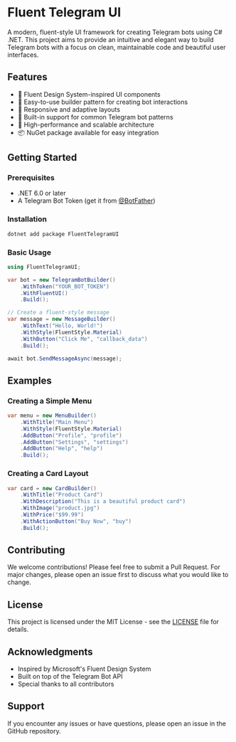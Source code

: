 # Fluent Telegram UI

A modern, fluent-style UI framework for creating Telegram bots using C# .NET. This project aims to provide an intuitive and elegant way to build Telegram bots with a focus on clean, maintainable code and beautiful user interfaces.

## Features

- 🎨 Fluent Design System-inspired UI components
- 🔧 Easy-to-use builder pattern for creating bot interactions
- 📱 Responsive and adaptive layouts
- 🎯 Built-in support for common Telegram bot patterns
- 🚀 High-performance and scalable architecture
- 📦 NuGet package available for easy integration

## Getting Started

### Prerequisites

- .NET 6.0 or later
- A Telegram Bot Token (get it from [@BotFather](https://t.me/botfather))

### Installation

```bash
dotnet add package FluentTelegramUI
```

### Basic Usage

```csharp
using FluentTelegramUI;

var bot = new TelegramBotBuilder()
    .WithToken("YOUR_BOT_TOKEN")
    .WithFluentUI()
    .Build();

// Create a fluent-style message
var message = new MessageBuilder()
    .WithText("Hello, World!")
    .WithStyle(FluentStyle.Material)
    .WithButton("Click Me", "callback_data")
    .Build();

await bot.SendMessageAsync(message);
```

## Examples

### Creating a Simple Menu

```csharp
var menu = new MenuBuilder()
    .WithTitle("Main Menu")
    .WithStyle(FluentStyle.Material)
    .AddButton("Profile", "profile")
    .AddButton("Settings", "settings")
    .AddButton("Help", "help")
    .Build();
```

### Creating a Card Layout

```csharp
var card = new CardBuilder()
    .WithTitle("Product Card")
    .WithDescription("This is a beautiful product card")
    .WithImage("product.jpg")
    .WithPrice("$99.99")
    .WithActionButton("Buy Now", "buy")
    .Build();
```

## Contributing

We welcome contributions! Please feel free to submit a Pull Request. For major changes, please open an issue first to discuss what you would like to change.

## License

This project is licensed under the MIT License - see the [LICENSE](LICENSE) file for details.

## Acknowledgments

- Inspired by Microsoft's Fluent Design System
- Built on top of the Telegram Bot API
- Special thanks to all contributors

## Support

If you encounter any issues or have questions, please open an issue in the GitHub repository. 